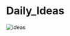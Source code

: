 # Daily_Ideas



![ideas](https://user-images.githubusercontent.com/77845945/135595607-24e87752-b1c7-4bf9-a2b4-ac12bae9f309.PNG)
